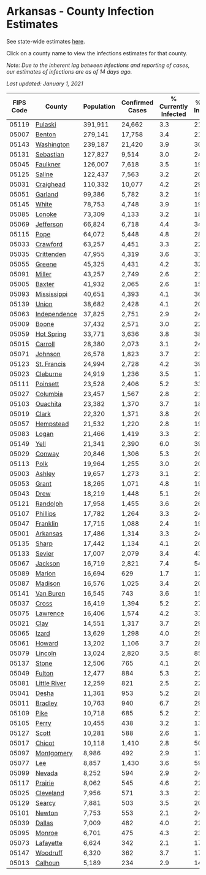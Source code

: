 # Arkansas - County Infection Estimates

See state-wide estimates [here](/infections/us-ar).

Click on a county name to view the infections estimates for that county.

*Note: Due to the inherent lag between infections and reporting of cases, our estimates of infections are as of 14 days ago.*

*Last updated: January 1, 2021*

|   FIPS Code |                       County |   Population |   Confirmed Cases |   % Currently Infected |   % Total Infected |
|-------------|------------------------------|--------------|-------------------|------------------------|--------------------|
|       05119 |           [Pulaski](pulaski) |      391,911 |            24,662 |                    3.3 |               21.1 |
|       05007 |             [Benton](benton) |      279,141 |            17,758 |                    3.4 |               21.4 |
|       05143 |     [Washington](washington) |      239,187 |            21,420 |                    3.9 |               30.4 |
|       05131 |       [Sebastian](sebastian) |      127,827 |             9,514 |                    3.0 |               24.7 |
|       05045 |         [Faulkner](faulkner) |      126,007 |             7,618 |                    3.5 |               19.8 |
|       05125 |             [Saline](saline) |      122,437 |             7,563 |                    3.2 |               20.2 |
|       05031 |       [Craighead](craighead) |      110,332 |            10,077 |                    4.2 |               29.9 |
|       05051 |           [Garland](garland) |       99,386 |             5,782 |                    3.2 |               19.2 |
|       05145 |               [White](white) |       78,753 |             4,748 |                    3.9 |               19.0 |
|       05085 |             [Lonoke](lonoke) |       73,309 |             4,133 |                    3.2 |               18.3 |
|       05069 |       [Jefferson](jefferson) |       66,824 |             6,718 |                    4.4 |               34.3 |
|       05115 |                 [Pope](pope) |       64,072 |             5,448 |                    4.8 |               28.5 |
|       05033 |         [Crawford](crawford) |       63,257 |             4,451 |                    3.3 |               22.9 |
|       05035 |     [Crittenden](crittenden) |       47,955 |             4,319 |                    3.6 |               31.5 |
|       05055 |             [Greene](greene) |       45,325 |             4,431 |                    4.2 |               32.0 |
|       05091 |             [Miller](miller) |       43,257 |             2,749 |                    2.6 |               21.2 |
|       05005 |             [Baxter](baxter) |       41,932 |             2,065 |                    2.6 |               15.6 |
|       05093 |   [Mississippi](mississippi) |       40,651 |             4,393 |                    4.1 |               36.3 |
|       05139 |               [Union](union) |       38,682 |             2,428 |                    4.1 |               20.7 |
|       05063 | [Independence](independence) |       37,825 |             2,751 |                    2.9 |               24.1 |
|       05009 |               [Boone](boone) |       37,432 |             2,571 |                    3.0 |               22.2 |
|       05059 |     [Hot Spring](hot-spring) |       33,771 |             3,636 |                    3.8 |               38.0 |
|       05015 |           [Carroll](carroll) |       28,380 |             2,073 |                    3.1 |               24.1 |
|       05071 |           [Johnson](johnson) |       26,578 |             1,823 |                    3.7 |               23.7 |
|       05123 |   [St. Francis](st.-francis) |       24,994 |             2,728 |                    4.2 |               39.3 |
|       05023 |         [Cleburne](cleburne) |       24,919 |             1,236 |                    3.5 |               17.2 |
|       05111 |         [Poinsett](poinsett) |       23,528 |             2,406 |                    5.2 |               33.4 |
|       05027 |         [Columbia](columbia) |       23,457 |             1,567 |                    2.8 |               21.7 |
|       05103 |         [Ouachita](ouachita) |       23,382 |             1,370 |                    3.7 |               18.7 |
|       05019 |               [Clark](clark) |       22,320 |             1,371 |                    3.8 |               20.4 |
|       05057 |       [Hempstead](hempstead) |       21,532 |             1,220 |                    2.8 |               19.0 |
|       05083 |               [Logan](logan) |       21,466 |             1,419 |                    3.3 |               21.8 |
|       05149 |                 [Yell](yell) |       21,341 |             2,390 |                    6.0 |               39.4 |
|       05029 |             [Conway](conway) |       20,846 |             1,306 |                    5.3 |               20.3 |
|       05113 |                 [Polk](polk) |       19,964 |             1,255 |                    3.0 |               20.4 |
|       05003 |             [Ashley](ashley) |       19,657 |             1,273 |                    3.1 |               21.9 |
|       05053 |               [Grant](grant) |       18,265 |             1,071 |                    4.8 |               19.0 |
|       05043 |                 [Drew](drew) |       18,219 |             1,448 |                    5.1 |               26.4 |
|       05121 |         [Randolph](randolph) |       17,958 |             1,455 |                    3.6 |               26.3 |
|       05107 |         [Phillips](phillips) |       17,782 |             1,264 |                    3.3 |               24.0 |
|       05047 |         [Franklin](franklin) |       17,715 |             1,088 |                    2.4 |               19.9 |
|       05001 |         [Arkansas](arkansas) |       17,486 |             1,314 |                    3.3 |               24.4 |
|       05135 |               [Sharp](sharp) |       17,442 |             1,134 |                    4.1 |               20.9 |
|       05133 |             [Sevier](sevier) |       17,007 |             2,079 |                    3.4 |               43.7 |
|       05067 |           [Jackson](jackson) |       16,719 |             2,821 |                    7.4 |               54.5 |
|       05089 |             [Marion](marion) |       16,694 |               629 |                    1.7 |               12.0 |
|       05087 |           [Madison](madison) |       16,576 |             1,025 |                    3.4 |               20.8 |
|       05141 |       [Van Buren](van-buren) |       16,545 |               743 |                    3.6 |               15.3 |
|       05037 |               [Cross](cross) |       16,419 |             1,394 |                    5.2 |               27.8 |
|       05075 |         [Lawrence](lawrence) |       16,406 |             1,574 |                    4.2 |               31.6 |
|       05021 |                 [Clay](clay) |       14,551 |             1,317 |                    3.7 |               29.5 |
|       05065 |               [Izard](izard) |       13,629 |             1,298 |                    4.0 |               29.8 |
|       05061 |             [Howard](howard) |       13,202 |             1,106 |                    3.7 |               28.7 |
|       05079 |           [Lincoln](lincoln) |       13,024 |             2,820 |                    3.5 |               85.5 |
|       05137 |               [Stone](stone) |       12,506 |               765 |                    4.1 |               20.3 |
|       05049 |             [Fulton](fulton) |       12,477 |               884 |                    5.3 |               22.3 |
|       05081 | [Little River](little-river) |       12,259 |               821 |                    2.5 |               22.1 |
|       05041 |               [Desha](desha) |       11,361 |               953 |                    5.2 |               28.1 |
|       05011 |           [Bradley](bradley) |       10,763 |               940 |                    6.7 |               29.3 |
|       05109 |                 [Pike](pike) |       10,718 |               685 |                    5.2 |               21.1 |
|       05105 |               [Perry](perry) |       10,455 |               438 |                    3.2 |               13.5 |
|       05127 |               [Scott](scott) |       10,281 |               588 |                    2.6 |               17.7 |
|       05017 |             [Chicot](chicot) |       10,118 |             1,410 |                    2.8 |               50.1 |
|       05097 |     [Montgomery](montgomery) |        8,986 |               492 |                    2.9 |               17.8 |
|       05077 |                   [Lee](lee) |        8,857 |             1,430 |                    3.6 |               59.8 |
|       05099 |             [Nevada](nevada) |        8,252 |               594 |                    2.9 |               24.6 |
|       05117 |           [Prairie](prairie) |        8,062 |               545 |                    4.6 |               22.1 |
|       05025 |       [Cleveland](cleveland) |        7,956 |               571 |                    3.3 |               23.9 |
|       05129 |             [Searcy](searcy) |        7,881 |               503 |                    3.5 |               20.9 |
|       05101 |             [Newton](newton) |        7,753 |               553 |                    2.1 |               24.0 |
|       05039 |             [Dallas](dallas) |        7,009 |               482 |                    4.0 |               22.7 |
|       05095 |             [Monroe](monroe) |        6,701 |               475 |                    4.3 |               23.0 |
|       05073 |       [Lafayette](lafayette) |        6,624 |               342 |                    2.1 |               17.0 |
|       05147 |         [Woodruff](woodruff) |        6,320 |               362 |                    3.7 |               17.6 |
|       05013 |           [Calhoun](calhoun) |        5,189 |               234 |                    2.9 |               14.2 |